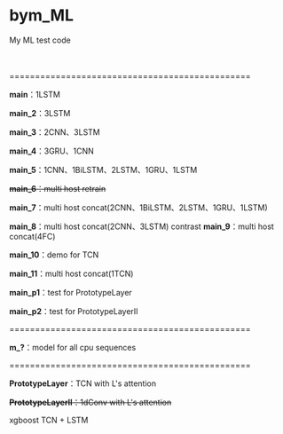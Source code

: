 # bym_ML
 My ML test code
<br><br><br>

===============================================

**main**：1LSTM

**main_2**：3LSTM

**main_3**：2CNN、3LSTM

**main_4**：3GRU、1CNN

**main_5**：1CNN、1BiLSTM、2LSTM、1GRU、1LSTM

~~**main_6**：multi host retrain~~

**main_7**：multi host concat(2CNN、1BiLSTM、2LSTM、1GRU、1LSTM)

**main_8**：multi host concat(2CNN、3LSTM)
contrast
**main_9**：multi host concat(4FC)

**main_10**：demo for TCN

**main_11**：multi host concat(1TCN)

**main_p1**：test for PrototypeLayer

**main_p2**：test for PrototypeLayerII

===============================================

**m_?**：model for all cpu sequences

===============================================

**PrototypeLayer**：TCN with L's attention

~~**PrototypeLayerII**：1dConv with L's attention~~





xgboost
TCN + LSTM



